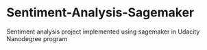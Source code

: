 # Sentiment-Analysis-Sagemaker
Sentiment analysis project implemented using sagemaker in Udacity Nanodegree program
